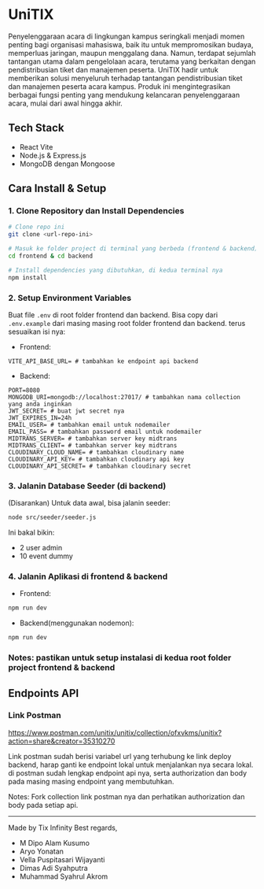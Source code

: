 # UniTIX

Penyelenggaraan acara di lingkungan kampus seringkali menjadi momen penting bagi organisasi mahasiswa, baik itu untuk mempromosikan budaya, memperluas jaringan, maupun menggalang dana. Namun, terdapat sejumlah tantangan utama dalam pengelolaan acara, terutama yang berkaitan dengan pendistribusian tiket dan manajemen peserta.
UniTIX hadir untuk memberikan solusi menyeluruh terhadap tantangan pendistribusian tiket dan manajemen peserta acara kampus. Produk ini mengintegrasikan berbagai fungsi penting yang mendukung kelancaran penyelenggaraan acara, mulai dari awal hingga akhir.

## Tech Stack

- React Vite
- Node.js & Express.js
- MongoDB dengan Mongoose

## Cara Install & Setup

### 1. Clone Repository dan Install Dependencies

```bash
# Clone repo ini
git clone <url-repo-ini>

# Masuk ke folder project di terminal yang berbeda (frontend & backend)
cd frontend & cd backend

# Install dependencies yang dibutuhkan, di kedua terminal nya
npm install
```

### 2. Setup Environment Variables

Buat file `.env` di root folder frontend dan backend. Bisa copy dari `.env.example` dari masing masing root folder frontend dan backend. terus sesuaikan isi nya:

- Frontend:
```env
VITE_API_BASE_URL= # tambahkan ke endpoint api backend
```

- Backend:
```env
PORT=8080
MONGODB_URI=mongodb://localhost:27017/ # tambahkan nama collection yang anda inginkan
JWT_SECRET= # buat jwt secret nya
JWT_EXPIRES_IN=24h
EMAIL_USER= # tambahkan email untuk nodemailer
EMAIL_PASS= # tambahkan password email untuk nodemailer
MIDTRANS_SERVER= # tambahkan server key midtrans
MIDTRANS_CLIENT= # tambahkan server key midtrans
CLOUDINARY_CLOUD_NAME= # tambahkan cloudinary name
CLOUDINARY_API_KEY= # tambahkan cloudinary api key
CLOUDINARY_API_SECRET= # tambahkan cloudinary secret
```

### 3. Jalanin Database Seeder (di backend)

(Disarankan) Untuk data awal, bisa jalanin seeder:

```bash
node src/seeder/seeder.js
```

Ini bakal bikin:
- 2 user admin
- 10 event dummy

### 4. Jalanin Aplikasi di frontend & backend

- Frontend:
```bash
npm run dev
```

- Backend(menggunakan nodemon):
```bash
npm run dev
```
### Notes: pastikan untuk setup instalasi di kedua root folder project frontend & backend 

## Endpoints API

### Link Postman
https://www.postman.com/unitix/unitix/collection/ofxvkms/unitix?action=share&creator=35310270

Link postman sudah berisi variabel url yang terhubung ke link deploy backend, harap ganti ke endpoint lokal untuk menjalankan nya secara lokal.
di postman sudah lengkap endpoint api nya, serta authorization dan body pada masing masing endpoint yang membutuhkan. 

Notes: Fork collection link postman nya dan perhatikan authorization dan body pada setiap api.

---

Made by Tix Infinity
Best regards,
- M Dipo Alam Kusumo
- Aryo Yonatan
- Vella Puspitasari Wijayanti
- Dimas Adi Syahputra
- Muhammad Syahrul Akrom
